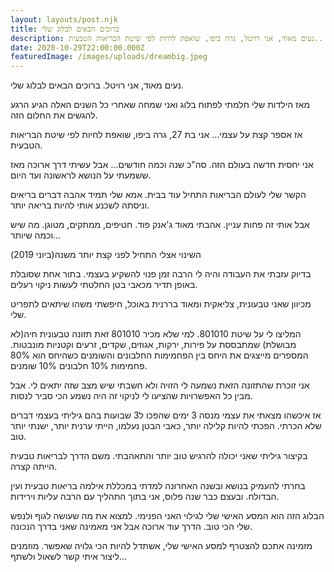 ```yaml
---
layout: layouts/post.njk
title: ברוכים הבאים לבלוג שלי
description: נעים מאוד, אני רויטל, גרה ביפו, שואפת לחיות לפי שיטת הבריאות הטבעית..
date: 2020-10-29T22:00:00.000Z
featuredImage: /images/uploads/dreambig.jpeg
---
```

נעים מאוד, אני רויטל. ברוכים הבאים לבלוג שלי.

מאז הילדות שלי חלמתי לפתוח בלוג ואני שמחה שאחרי כל השנים האלה הגיע הרגע להגשים את החלום הזה.

אז אספר קצת על עצמי... אני בת 27, גרה ביפו, שואפת לחיות לפי שיטת הבריאות הטבעית.

אני יחסית חדשה בעולם הזה. סה"כ שנה וכמה חודשים... אבל עשיתי דרך ארוכה מאז ששמעתי על הנושא לראשונה ועד היום.

הקשר שלי לעולם הבריאות התחיל עוד בבית. אמא שלי תמיד אהבה דברים בריאים וניסתה לשכנע אותי להיות בריאה יותר. 

אבל אותי זה פחות עניין. אהבתי מאוד ג'אנק פוד. חטיפים, ממתקים, מטוגן. מה שיש וכמה שיותר…

השינוי אצלי התחיל לפני קצת יותר משנה(ביוני 2019)

בדיוק עזבתי את העבודה והיה לי הרבה זמן פנוי להשקיע בעצמי. בתור אחת שסובלת באופן תדיר מכאבי בטן החלטתי לעשות ניקוי רעלים. 

מכיוון שאני טבעונית, צליאקית ומאוד בררנית באוכל, חיפשתי משהו שיתאים לתפריט שלי. 

המליצו לי על שיטת 801010. למי שלא מכיר 801010 זאת תזונה טבעונית חיה(לא מבושלת) שמתבססת על פירות, ירקות, אגוזים, שקדים, זרעים וקטניות מונבטות. המספרים מייצגים את היחס בין הפחמימות החלבונים והשומנים כשהיחס הוא 80% פחמימות 10% חלבונים 10% שומנים.

אני זוכרת שהתזונה הזאת נשמעה לי הזויה ולא חשבתי שיש מצב שזה יתאים לי. אבל מבין כל האפשרויות שהציעו לי לניקוי זה היה נשמע הכי סביר לנסות. 

אז איכשהו מצאתי את עצמי מנסה 3 ימים שהפכו ל3 שבועות בהם גיליתי בעצמי דברים שלא הכרתי. הפכתי להיות קלילה יותר, כאבי הבטן נעלמו, הייתי ערנית יותר, ישנתי יותר טוב. 

בקיצור גיליתי שאני יכולה להרגיש טוב יותר והתאהבתי. משם הדרך לבריאות טבעית הייתה קצרה. 

בחרתי להעמיק בנושא ובשנה האחרונה למדתי במכללת אילמה בריאות טבעית ועין הבדולח. ובעצם כבר שנה פלוס, אני בתוך התהליך עם הרבה עליות וירידות. 

הבלוג הזה הוא המסע האישי שלי לגילוי האני הפנימי. למצוא את מה שעושה לגוף ולנפש שלי הכי טוב. הדרך עוד ארוכה אבל אני מאמינה שאני בדרך הנכונה. 

מזמינה אתכם להצטרף למסע האישי שלי, אשתדל להיות הכי גלויה שאפשר. מוזמנים ליצור איתי קשר לשאול ולשתף...
